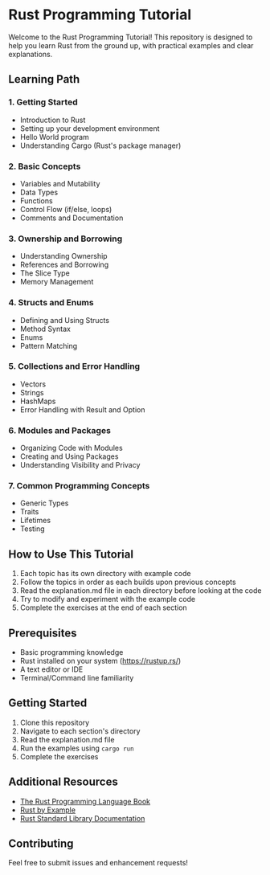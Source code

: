 # Rust Programming Tutorial

Welcome to the Rust Programming Tutorial! This repository is designed to help you learn Rust from the ground up, with practical examples and clear explanations.

## Learning Path

### 1. Getting Started

- Introduction to Rust
- Setting up your development environment
- Hello World program
- Understanding Cargo (Rust's package manager)

### 2. Basic Concepts

- Variables and Mutability
- Data Types
- Functions
- Control Flow (if/else, loops)
- Comments and Documentation

### 3. Ownership and Borrowing

- Understanding Ownership
- References and Borrowing
- The Slice Type
- Memory Management

### 4. Structs and Enums

- Defining and Using Structs
- Method Syntax
- Enums
- Pattern Matching

### 5. Collections and Error Handling

- Vectors
- Strings
- HashMaps
- Error Handling with Result and Option

### 6. Modules and Packages

- Organizing Code with Modules
- Creating and Using Packages
- Understanding Visibility and Privacy

### 7. Common Programming Concepts

- Generic Types
- Traits
- Lifetimes
- Testing

## How to Use This Tutorial

1. Each topic has its own directory with example code
2. Follow the topics in order as each builds upon previous concepts
3. Read the explanation.md file in each directory before looking at the code
4. Try to modify and experiment with the example code
5. Complete the exercises at the end of each section

## Prerequisites

- Basic programming knowledge
- Rust installed on your system (<https://rustup.rs/>)
- A text editor or IDE
- Terminal/Command line familiarity

## Getting Started

1. Clone this repository
2. Navigate to each section's directory
3. Read the explanation.md file
4. Run the examples using `cargo run`
5. Complete the exercises

## Additional Resources

- [The Rust Programming Language Book](https://doc.rust-lang.org/book/)
- [Rust by Example](https://doc.rust-lang.org/rust-by-example/)
- [Rust Standard Library Documentation](https://doc.rust-lang.org/std/)

## Contributing

Feel free to submit issues and enhancement requests!
